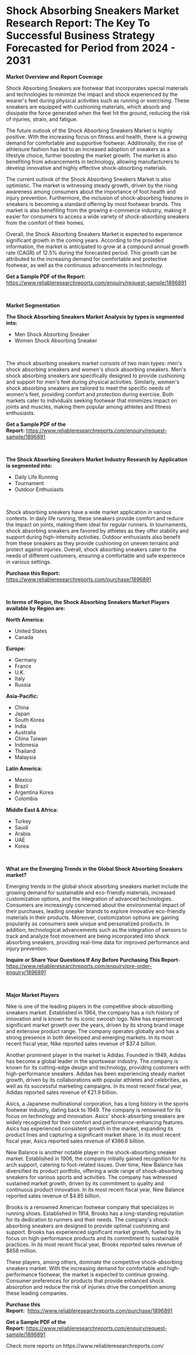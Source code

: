 <p><h1>Shock Absorbing Sneakers Market Research Report: The Key To Successful Business Strategy Forecasted for Period from 2024 - 2031</h1></p><p><strong>Market Overview and Report Coverage</strong></p>
<p><p>Shock Absorbing Sneakers are footwear that incorporates special materials and technologies to minimize the impact and shock experienced by the wearer's feet during physical activities such as running or exercising. These sneakers are equipped with cushioning materials, which absorb and dissipate the force generated when the feet hit the ground, reducing the risk of injuries, strain, and fatigue.</p><p>The future outlook of the Shock Absorbing Sneakers Market is highly positive. With the increasing focus on fitness and health, there is a growing demand for comfortable and supportive footwear. Additionally, the rise of athleisure fashion has led to an increased adoption of sneakers as a lifestyle choice, further boosting the market growth. The market is also benefiting from advancements in technology, allowing manufacturers to develop innovative and highly effective shock-absorbing materials.</p><p>The current outlook of the Shock Absorbing Sneakers Market is also optimistic. The market is witnessing steady growth, driven by the rising awareness among consumers about the importance of foot health and injury prevention. Furthermore, the inclusion of shock-absorbing features in sneakers is becoming a standard offering by most footwear brands. This market is also benefiting from the growing e-commerce industry, making it easier for consumers to access a wide variety of shock-absorbing sneakers from the comfort of their homes.</p><p>Overall, the Shock Absorbing Sneakers Market is expected to experience significant growth in the coming years. According to the provided information, the market is anticipated to grow at a compound annual growth rate (CAGR) of 12.5% during the forecasted period. This growth can be attributed to the increasing demand for comfortable and protective footwear, as well as the continuous advancements in technology.</p></p>
<p><strong>Get a Sample PDF of the Report:</strong> <a href="https://www.reliableresearchreports.com/enquiry/request-sample/1896891">https://www.reliableresearchreports.com/enquiry/request-sample/1896891</a></p>
<p>&nbsp;</p>
<p><strong>Market Segmentation</strong></p>
<p><strong>The Shock Absorbing Sneakers Market Analysis by types is segmented into:</strong></p>
<p><ul><li>Men Shock Absorbing Sneaker</li><li>Women Shock Absorbing Sneaker</li></ul></p>
<p>&nbsp;</p>
<p><p>The shock absorbing sneakers market consists of two main types: men's shock absorbing sneakers and women's shock absorbing sneakers. Men's shock absorbing sneakers are specifically designed to provide cushioning and support for men's feet during physical activities. Similarly, women's shock absorbing sneakers are tailored to meet the specific needs of women's feet, providing comfort and protection during exercise. Both markets cater to individuals seeking footwear that minimizes impact on joints and muscles, making them popular among athletes and fitness enthusiasts.</p></p>
<p><strong>Get a Sample PDF of the Report:</strong>&nbsp;<a href="https://www.reliableresearchreports.com/enquiry/request-sample/1896891">https://www.reliableresearchreports.com/enquiry/request-sample/1896891</a></p>
<p>&nbsp;</p>
<p><strong>The Shock Absorbing Sneakers Market Industry Research by Application is segmented into:</strong></p>
<p><ul><li>Daily Life Running</li><li>Tournament</li><li>Outdoor Enthusiasts</li></ul></p>
<p>&nbsp;</p>
<p><p>Shock absorbing sneakers have a wide market application in various contexts. In daily life running, these sneakers provide comfort and reduce the impact on joints, making them ideal for regular runners. In tournaments, shock absorbing sneakers are favored by athletes as they offer stability and support during high-intensity activities. Outdoor enthusiasts also benefit from these sneakers as they provide cushioning on uneven terrains and protect against injuries. Overall, shock absorbing sneakers cater to the needs of different customers, ensuring a comfortable and safe experience in various settings.</p></p>
<p><strong>Purchase this Report:</strong>&nbsp; <a href="https://www.reliableresearchreports.com/purchase/1896891">https://www.reliableresearchreports.com/purchase/1896891</a></p>
<p>&nbsp;</p>
<p><strong>In terms of Region, the Shock Absorbing Sneakers Market Players available by Region are:</strong></p>
<p>
    <p> <strong> North America: </strong>
        <ul>
            <li>United States</li>
            <li>Canada</li>
        </ul>
        </p> 
    <p> <strong> Europe: </strong>
        <ul>
            <li>Germany</li>
            <li>France</li>
            <li>U.K.</li>
            <li>Italy</li>
            <li>Russia</li>
        </ul>
        </p> 
    <p> <strong> Asia-Pacific: </strong>
        <ul>
            <li>China</li>
            <li>Japan</li>
            <li>South Korea</li>
            <li>India</li>
            <li>Australia</li>
            <li>China Taiwan</li>
            <li>Indonesia</li>
            <li>Thailand</li>
            <li>Malaysia</li>
        </ul>
        </p> 
    <p> <strong> Latin America: </strong>
        <ul>
            <li>Mexico</li>
            <li>Brazil</li>
            <li>Argentina Korea</li>
            <li>Colombia</li>
        </ul>
        </p> 
    <p> <strong> Middle East & Africa: </strong>
        <ul>
            <li>Turkey</li>
            <li>Saudi</li>
            <li>Arabia</li>
            <li>UAE</li>
            <li>Korea</li>
        </ul>
    </p>
    </p>
<p>&nbsp;</p>
<p><strong>What are the Emerging Trends in the Global Shock Absorbing Sneakers market?</strong></p>
<p><p>Emerging trends in the global shock absorbing sneakers market include the growing demand for sustainable and eco-friendly materials, increased customization options, and the integration of advanced technologies. Consumers are increasingly concerned about the environmental impact of their purchases, leading sneaker brands to explore innovative eco-friendly materials in their products. Moreover, customization options are gaining popularity as consumers seek unique and personalized products. In addition, technological advancements such as the integration of sensors to track and analyze foot movement are being incorporated into shock absorbing sneakers, providing real-time data for improved performance and injury prevention.</p></p>
<p><strong>Inquire or Share Your Questions If Any Before Purchasing This Report</strong>- <a href="https://www.reliableresearchreports.com/enquiry/pre-order-enquiry/1896891">https://www.reliableresearchreports.com/enquiry/pre-order-enquiry/1896891</a></p>
<p>&nbsp;</p>
<p><strong>Major Market Players</strong></p>
<p><p>Nike is one of the leading players in the competitive shock-absorbing sneakers market. Established in 1964, the company has a rich history of innovation and is known for its iconic swoosh logo. Nike has experienced significant market growth over the years, driven by its strong brand image and extensive product range. The company operates globally and has a strong presence in both developed and emerging markets. In its most recent fiscal year, Nike reported sales revenue of $37.4 billion.</p><p>Another prominent player in the market is Adidas. Founded in 1949, Adidas has become a global leader in the sportswear industry. The company is known for its cutting-edge design and technology, providing customers with high-performance sneakers. Adidas has been experiencing steady market growth, driven by its collaborations with popular athletes and celebrities, as well as its successful marketing campaigns. In its most recent fiscal year, Adidas reported sales revenue of €21.9 billion.</p><p>Asics, a Japanese multinational corporation, has a long history in the sports footwear industry, dating back to 1949. The company is renowned for its focus on technology and innovation. Asics' shock-absorbing sneakers are widely recognized for their comfort and performance-enhancing features. Asics has experienced consistent growth in the market, expanding its product lines and capturing a significant market share. In its most recent fiscal year, Asics reported sales revenue of ¥386.6 billion.</p><p>New Balance is another notable player in the shock-absorbing sneaker market. Established in 1906, the company initially gained recognition for its arch support, catering to foot-related issues. Over time, New Balance has diversified its product portfolio, offering a wide range of shock-absorbing sneakers for various sports and activities. The company has witnessed sustained market growth, driven by its commitment to quality and continuous product innovation. In its most recent fiscal year, New Balance reported sales revenue of $4.85 billion.</p><p>Brooks is a renowned American footwear company that specializes in running shoes. Established in 1914, Brooks has a long-standing reputation for its dedication to runners and their needs. The company's shock-absorbing sneakers are designed to provide optimal cushioning and support. Brooks has experienced significant market growth, fueled by its focus on high-performance products and its commitment to sustainable practices. In its most recent fiscal year, Brooks reported sales revenue of $658 million.</p><p>These players, among others, dominate the competitive shock-absorbing sneakers market. With the increasing demand for comfortable and high-performance footwear, the market is expected to continue growing. Consumer preferences for products that provide enhanced shock absorption and reduce the risk of injuries drive the competition among these leading companies.</p></p>
<p><strong>Purchase this Report:</strong>&nbsp;&nbsp;<a href="https://www.reliableresearchreports.com/purchase/1896891">https://www.reliableresearchreports.com/purchase/1896891</a></p>
<p></p>
<p><strong>Get a Sample PDF of the Report:</strong>&nbsp;<a href="https://www.reliableresearchreports.com/enquiry/request-sample/1896891">https://www.reliableresearchreports.com/enquiry/request-sample/1896891</a></p>
<p>Check more reports on https://www.reliableresearchreports.com/</p>